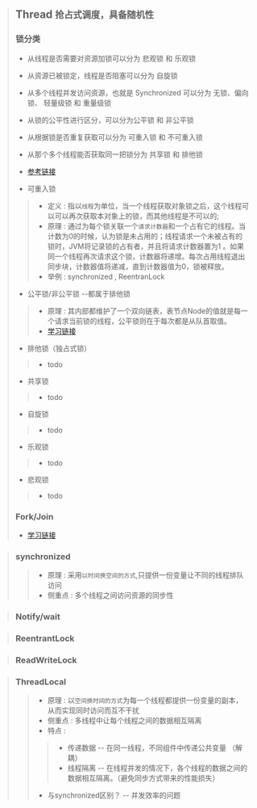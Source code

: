 > ## Thread  `抢占式调度，具备随机性`
> ### 锁分类
> * 从线程是否需要对资源加锁可以分为 悲观锁 和 乐观锁
> * 从资源已被锁定，线程是否阻塞可以分为 自旋锁
> * 从多个线程并发访问资源，也就是 Synchronized 可以分为 无锁、偏向锁、 轻量级锁 和 重量级锁
> * 从锁的公平性进行区分，可以分为公平锁 和 非公平锁
> * 从根据锁是否重复获取可以分为 可重入锁 和 不可重入锁
> * 从那个多个线程能否获取同一把锁分为 共享锁 和 排他锁
> * [参考链接](https://www.cnblogs.com/Andrew520/p/12149341.html) 
>
> * 可重入锁
>> * 定义 : 指以`线程`为单位，当一个线程获取对象锁之后，这个线程可以可以再次获取本对象上的锁，而其他线程是不可以的;
>> * 原理 : 通过为每个锁关联一个`请求计数器`和一个占有它的线程。当计数为0的时候，认为锁是未占用的；线程请求一个未被占有的锁时，JVM将记录锁的占有者，并且将请求计数器置为1
>。如果同一个线程再次请求这个锁，计数器将递增。每次占用线程退出同步块，计数器值将递减，直到计数器值为0，锁被释放。
>> * 举例 : synchronized , ReentranLock
> * 公平锁/非公平锁  --都属于排他锁
>> * 原理 : 其内部都维护了一个双向链表，表节点Node的值就是每一个请求当前锁的线程，公平锁则在于每次都是从队首取值。
>> * [学习链接](https://www.cnblogs.com/little-fly/p/10365109.html)
> * 排他锁（独占式锁）
>> * todo
>* 共享锁
>> * todo
> * 自旋锁
>> * todo
> * 乐观锁
>> * todo
> * 悲观锁
>> * todo
> 
> ### Fork/Join
> * [学习链接](https://www.infoq.cn/article/fork-join-introduction/)

> ### synchronized 
>> * 原理 : 采用`以时间换空间的方式`,只提供一份变量让不同的线程排队访问
>> * 侧重点 : 多个线程之间访问资源的同步性


> ### Notify/wait


> ### ReentrantLock


> ### ReadWriteLock


> ### ThreadLocal
>> * 原理 : 以`空间换时间的方式`为每一个线程都提供一份变量的副本，从而实现同时访问而互不干扰
>> * 侧重点 : 多线程中让每个线程之间的数据相互隔离
>> * 特点 : 
>>> * 传递数据 -- 在同一线程，不同组件中传递公共变量 （解耦）
>>> * 线程隔离 -- 在线程并发的情况下，各个线程的数据之间的数据相互隔离。（避免同步方式带来的性能损失）
>> * 与synchronized区别？ -- 并发效率的问题 